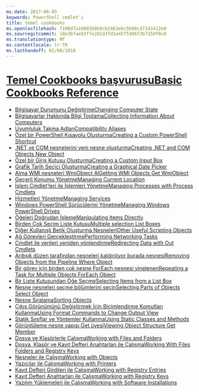 ```yaml
---
ms.date: 2017-06-05
keywords: PowerShell cmdlet'i
title: temel cookbooks
ms.openlocfilehash: f100d7a1680358b9cb2463e6c5b90cd7243412e0
ms.sourcegitcommit: 18e3bfae83ffe282d3fd1a45f5386f3b7250f0c0
ms.translationtype: MT
ms.contentlocale: tr-TR
ms.lasthandoff: 02/08/2018
---
```

# <a name="basic-cookbooks-referencecookbooksbasic-cookbooks-referencemd"></a>[<span data-ttu-id="a173f-103">Temel Cookbooks başvurusu</span><span class="sxs-lookup"><span data-stu-id="a173f-103">Basic Cookbooks Reference</span></span>](cookbooks/basic-cookbooks-reference.md)

- [<span data-ttu-id="a173f-104">Bilgisayar Durumunu Değiştirme</span><span class="sxs-lookup"><span data-stu-id="a173f-104">Changing Computer State</span></span>](cookbooks/Changing-Computer-State.md)
- [<span data-ttu-id="a173f-105">Bilgisayarlar Hakkında Bilgi Toplama</span><span class="sxs-lookup"><span data-stu-id="a173f-105">Collecting Information About Computers</span></span>](cookbooks/Collecting-Information-About-Computers.md)
- [<span data-ttu-id="a173f-106">Uyumluluk Takma Adları</span><span class="sxs-lookup"><span data-stu-id="a173f-106">Compatibility Aliases</span></span>](cookbooks/Appendix-1---Compatibility-Aliases.md)
- [<span data-ttu-id="a173f-107">Özel bir PowerShell Kısayolu Oluşturma</span><span class="sxs-lookup"><span data-stu-id="a173f-107">Creating a Custom PowerShell Shortcut</span></span>](cookbooks/Appendix-2---Creating-a-Custom-PowerShell-Shortcut.md)
- [<span data-ttu-id="a173f-108">.NET ve COM nesnelerini yeni nesne oluşturma</span><span class="sxs-lookup"><span data-stu-id="a173f-108">Creating .NET and COM Objects  New Object </span></span>](cookbooks/Creating-.NET-and-COM-Objects--New-Object-.md)
- [<span data-ttu-id="a173f-109">Özel bir Giriş Kutusu Oluşturma</span><span class="sxs-lookup"><span data-stu-id="a173f-109">Creating a Custom Input Box</span></span>](cookbooks/Creating-a-Custom-Input-Box.md)
- [<span data-ttu-id="a173f-110">Grafik Tarih Seçici Oluşturma</span><span class="sxs-lookup"><span data-stu-id="a173f-110">Creating a Graphical Date Picker</span></span>](cookbooks/Creating-a-Graphical-Date-Picker.md)
- [<span data-ttu-id="a173f-111">Alma WMI nesneleri WmiObject Al</span><span class="sxs-lookup"><span data-stu-id="a173f-111">Getting WMI Objects  Get WmiObject </span></span>](cookbooks/Getting-WMI-Objects--Get-WmiObject-.md)
- [<span data-ttu-id="a173f-112">Geçerli Konumu Yönetme</span><span class="sxs-lookup"><span data-stu-id="a173f-112">Managing Current Location</span></span>](cookbooks/Managing-Current-Location.md)
- [<span data-ttu-id="a173f-113">İşlem Cmdlet’leri ile İşlemleri Yönetme</span><span class="sxs-lookup"><span data-stu-id="a173f-113">Managing Processes with Process Cmdlets</span></span>](cookbooks/Managing-Processes-with-Process-Cmdlets.md)
- [<span data-ttu-id="a173f-114">Hizmetleri Yönetme</span><span class="sxs-lookup"><span data-stu-id="a173f-114">Managing Services</span></span>](cookbooks/Managing-Services.md)
- [<span data-ttu-id="a173f-115">Windows PowerShell Sürücülerini Yönetme</span><span class="sxs-lookup"><span data-stu-id="a173f-115">Managing Windows PowerShell Drives</span></span>](cookbooks/Managing-Windows-PowerShell-Drives.md)
- [<span data-ttu-id="a173f-116">Öğeleri Doğrudan İşleme</span><span class="sxs-lookup"><span data-stu-id="a173f-116">Manipulating Items Directly</span></span>](cookbooks/Manipulating-Items-Directly.md)
- [<span data-ttu-id="a173f-117">Birden Çok Seçim Liste Kutusu</span><span class="sxs-lookup"><span data-stu-id="a173f-117">Multiple selection List Boxes</span></span>](cookbooks/Multiple-selection-List-Boxes.md)
- [<span data-ttu-id="a173f-118">Diğer Kullanışlı Betik Oluşturma Nesneleri</span><span class="sxs-lookup"><span data-stu-id="a173f-118">Other Useful Scripting Objects</span></span>](cookbooks/Other-Useful-Scripting-Objects.md)
- [<span data-ttu-id="a173f-119">Ağ Görevleri Gerçekleştirme</span><span class="sxs-lookup"><span data-stu-id="a173f-119">Performing Networking Tasks</span></span>](cookbooks/Performing-Networking-Tasks.md)
- [<span data-ttu-id="a173f-120">Cmdlet ile verileri yeniden yönlendirme</span><span class="sxs-lookup"><span data-stu-id="a173f-120">Redirecting Data with Out   Cmdlets</span></span>](cookbooks/Redirecting-Data-with-Out---Cmdlets.md)
- [<span data-ttu-id="a173f-121">Ardışık düzen tarafından nesneleri kaldırılıyor burada nesnesi</span><span class="sxs-lookup"><span data-stu-id="a173f-121">Removing Objects from the Pipeline  Where Object </span></span>](cookbooks/Removing-Objects-from-the-Pipeline--Where-Object-.md)
- [<span data-ttu-id="a173f-122">Bir görev için birden çok nesne ForEach nesnesi yinelenen</span><span class="sxs-lookup"><span data-stu-id="a173f-122">Repeating a Task for Multiple Objects  ForEach Object </span></span>](cookbooks/Repeating-a-Task-for-Multiple-Objects--ForEach-Object-.md)
- [<span data-ttu-id="a173f-123">Bir Liste Kutusundan Öğe Seçme</span><span class="sxs-lookup"><span data-stu-id="a173f-123">Selecting Items from a List Box</span></span>](cookbooks/Selecting-Items-from-a-List-Box.md)
- [<span data-ttu-id="a173f-124">Nesne nesneleri seçme bölümlerini seçin</span><span class="sxs-lookup"><span data-stu-id="a173f-124">Selecting Parts of Objects  Select Object </span></span>](cookbooks/Selecting-Parts-of-Objects--Select-Object-.md)
- [<span data-ttu-id="a173f-125">Nesne Sıralama</span><span class="sxs-lookup"><span data-stu-id="a173f-125">Sorting Objects</span></span>](cookbooks/Sorting-Objects.md)
- [<span data-ttu-id="a173f-126">Çıkış Görünümünü Değiştirmek İçin Biçimlendirme Komutları Kullanma</span><span class="sxs-lookup"><span data-stu-id="a173f-126">Using Format Commands to Change Output View</span></span>](cookbooks/Using-Format-Commands-to-Change-Output-View.md)
- [<span data-ttu-id="a173f-127">Statik Sınıflar ve Yöntemler Kullanma</span><span class="sxs-lookup"><span data-stu-id="a173f-127">Using Static Classes and Methods</span></span>](cookbooks/Using-Static-Classes-and-Methods.md)
- [<span data-ttu-id="a173f-128">Görüntüleme nesne yapısı Get üyesi</span><span class="sxs-lookup"><span data-stu-id="a173f-128">Viewing Object Structure  Get Member </span></span>](cookbooks/Viewing-Object-Structure--Get-Member-.md)
- [<span data-ttu-id="a173f-129">Dosya ve Klasörlerle Çalışma</span><span class="sxs-lookup"><span data-stu-id="a173f-129">Working with Files and Folders</span></span>](cookbooks/Working-with-Files-and-Folders.md)
- [<span data-ttu-id="a173f-130">Dosya, Klasör ve Kayıt Defteri Anahtarları ile Çalışma</span><span class="sxs-lookup"><span data-stu-id="a173f-130">Working With Files Folders and Registry Keys</span></span>](cookbooks/Working-With-Files-Folders-and-Registry-Keys.md)
- [<span data-ttu-id="a173f-131">Nesneler ile Çalışma</span><span class="sxs-lookup"><span data-stu-id="a173f-131">Working with Objects</span></span>](cookbooks/Working-with-Objects.md)
- [<span data-ttu-id="a173f-132">Yazıcılar ile Çalışma</span><span class="sxs-lookup"><span data-stu-id="a173f-132">Working with Printers</span></span>](cookbooks/Working-with-Printers.md)
- [<span data-ttu-id="a173f-133">Kayıt Defteri Girdileri ile Çalışma</span><span class="sxs-lookup"><span data-stu-id="a173f-133">Working with Registry Entries</span></span>](cookbooks/Working-with-Registry-Entries.md)
- [<span data-ttu-id="a173f-134">Kayıt Defteri Anahtarları ile Çalışma</span><span class="sxs-lookup"><span data-stu-id="a173f-134">Working with Registry Keys</span></span>](cookbooks/Working-with-Registry-Keys.md)
- [<span data-ttu-id="a173f-135">Yazılım Yüklemeleri ile Çalışma</span><span class="sxs-lookup"><span data-stu-id="a173f-135">Working with Software Installations</span></span>](cookbooks/Working-with-Software-Installations.md)


